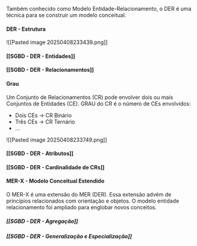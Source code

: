 Também conhecido como Modelo Entidade-Relacionamento, o DER é uma técnica para se construir um modelo conceitual.
#### DER -  Estrutura

![[Pasted image 20250408233439.png]]
#### [[SGBD - DER - Entidades]]

#### [[SGBD - DER - Relacionamentos]]

#### Grau

Um Conjunto de Relacionamentos (CR) pode envolver dois ou mais Conjuntos de Entidades (CE). GRAU do CR é o número de CEs envolvidos:

- Dois CEs -> CR Binário
- Três CEs -> CR Ternário
- ...

![[Pasted image 20250408233749.png]]

#### [[SGBD - DER - Atributos]]
#### [[SGBD - DER - Cardinalidade de CRs]]

#### MER-X - Modelo Conceitual Estendido

O MER-X é uma extensão do MER (DER). Essa extensão advém de princípios relacionados com orientação e objetos. O modelo entidade relacionamento foi ampliado para englobar novos conceitos.

##### [[SGBD - DER - Agregação]]

##### [[SGBD - DER - Generalização e Especialização]]


